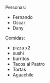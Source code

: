 Personas:

- Fernando
- Oscar
- Dany

Comidas:

- pizza x2 
- sushi
- burritos
- Tacos al Pastro
- Tortas
- Aguachile
